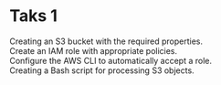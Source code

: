 # Taks 1
Creating an S3 bucket with the required properties.<br>
Create an IAM role with appropriate policies.<br>
Configure the AWS CLI to automatically accept a role.<br>
Creating a Bash script for processing S3 objects.<br>